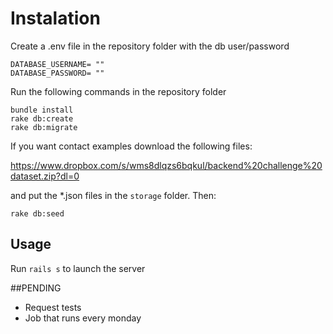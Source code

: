 # Instalation
Create a .env file in the repository folder with the db user/password
```
DATABASE_USERNAME= ""
DATABASE_PASSWORD= ""
```
Run the following commands in the repository folder
```
bundle install
rake db:create
rake db:migrate
```

If you want contact examples
download the following files:

https://www.dropbox.com/s/wms8dlqzs6bqkul/backend%20challenge%20dataset.zip?dl=0

and put the *.json files in the `storage` folder.
Then:
```
rake db:seed
```

## Usage
Run `rails s` to launch the server

##PENDING
- Request tests
- Job that runs every monday
